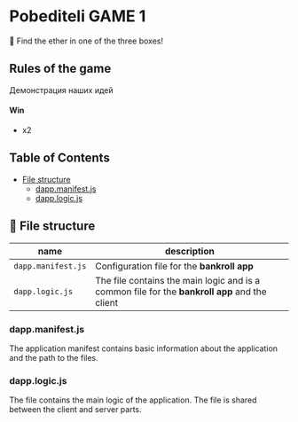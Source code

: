 # Pobediteli GAME 1
:gem: Find the ether in one of the three boxes!

## Rules of the game
Демонстрация наших идей

#### Win
- x2

## Table of Contents
- [File structure](#-file-structure)
  - [dapp.manifest.js](#dappmanifest)
  - [dapp.logic.js](#dapplogic)
  
## 📁 File structure
|name|description|
|---|---|
|`dapp.manifest.js`|Configuration file for the **bankroll app**|
|`dapp.logic.js`|The file contains the main logic and is a common file for the **bankroll app** and the client|

### dapp.manifest.js
The application manifest contains basic information about the application and the path to the files.

### dapp.logic.js
The file contains the main logic of the application. The file is shared between the client and server parts.